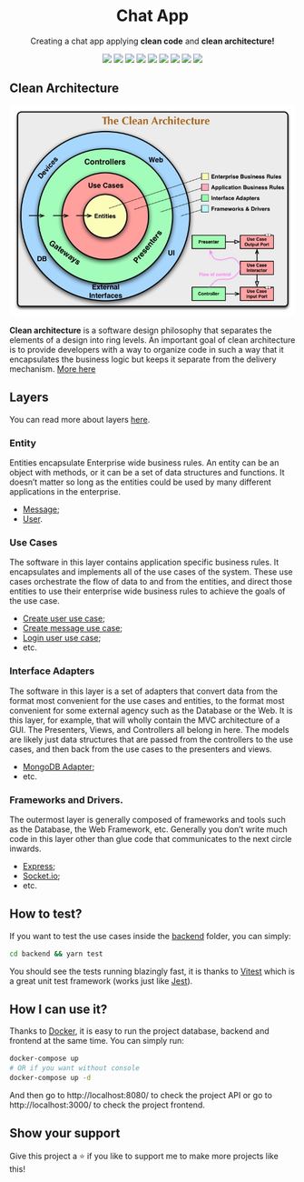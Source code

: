 <h1 align="center">Chat App</h1>
<p align="center">Creating a chat app applying <b>clean code</b> and <b>clean architecture!</b></p>
<p align="center">
  <img src="https://img.shields.io/badge/Node.js-339933?style=for-the-badge&logo=nodedotjs&logoColor=white" />
  <img src="https://img.shields.io/badge/next.js-000000?style=for-the-badge&logo=nextdotjs&logoColor=white" />
  <img src="https://img.shields.io/badge/TypeScript-007ACC?style=for-the-badge&logo=typescript&logoColor=white" />
  <img src="https://img.shields.io/badge/Tailwind_CSS-38B2AC?style=for-the-badge&logo=tailwind-css&logoColor=white" />
  <img src="https://img.shields.io/badge/Docker-2CA5E0?style=for-the-badge&logo=docker&logoColor=white" />
  <img src="https://img.shields.io/badge/Express.js-000000?style=for-the-badge&logo=express&logoColor=white" />
  <img src="https://img.shields.io/badge/Socket.io-010101?&style=for-the-badge&logo=Socket.io&logoColor=white" />
  <img src="https://img.shields.io/badge/MongoDB-4EA94B?style=for-the-badge&logo=mongodb&logoColor=white" />
  <img src="https://img.shields.io/badge/Jest-C21325?style=for-the-badge&logo=jest&logoColor=white" />
</p>

## Clean Architecture
![Clean architecture](assets/CleanArchitecture.jpg)

**Clean architecture** is a software design philosophy that separates the elements of a design into ring levels. An important goal of clean architecture is to provide developers with a way to organize code in such a way that it encapsulates the business logic but keeps it separate from the delivery mechanism. [More here](https://www.techtarget.com/whatis/definition/clean-architecture)

## Layers
You can read more about layers [here](https://blog.cleancoder.com/uncle-bob/2012/08/13/the-clean-architecture.html).

### Entity
Entities encapsulate Enterprise wide business rules. An entity can be an object with methods, or it can be a set of data structures and functions. It doesn’t matter so long as the entities could be used by many different applications in the enterprise.
- [Message](backend/src/entities/message.ts);
- [User](backend/src/entities/user.ts).

### Use Cases
The software in this layer contains application specific business rules. It encapsulates and implements all of the use cases of the system. These use cases orchestrate the flow of data to and from the entities, and direct those entities to use their enterprise wide business rules to achieve the goals of the use case.
- [Create user use case](backend/src/use-cases/users/create-user.ts);
- [Create message use case](backend/src/use-cases/messages/create-message.ts);
- [Login user use case](backend/src/use-cases/users/login-user.ts);
- etc.

### Interface Adapters
The software in this layer is a set of adapters that convert data from the format most convenient for the use cases and entities, to the format most convenient for some external agency such as the Database or the Web. It is this layer, for example, that will wholly contain the MVC architecture of a GUI. The Presenters, Views, and Controllers all belong in here. The models are likely just data structures that are passed from the controllers to the use cases, and then back from the use cases to the presenters and views.
- [MongoDB Adapter](backend/src/repositories/mongodb);
- etc.

### Frameworks and Drivers.
The outermost layer is generally composed of frameworks and tools such as the Database, the Web Framework, etc. Generally you don’t write much code in this layer other than glue code that communicates to the next circle inwards.
- [Express](https://expressjs.com/pt-br/);
- [Socket.io](https://socket.io/);
- etc.

## How to test?
If you want to test the use cases inside the [backend](backend/) folder, you can simply:
```bash
cd backend && yarn test
```
You should see the tests running blazingly fast, it is thanks to [Vitest](https://vitest.dev/) which is a great unit test framework (works just like [Jest](https://jestjs.io/pt-BR/)).

## How I can use it?
Thanks to [Docker](https://www.docker.com/), it is easy to run the project database, backend and frontend at the same time. You can simply run:
```bash
docker-compose up
# OR if you want without console
docker-compose up -d
```
And then go to http://localhost:8080/ to check the project API or go to http://localhost:3000/ to check the project frontend.

## Show your support
Give this project a ⭐ if you like to support me to make more projects like this!